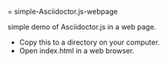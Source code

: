 = simple-Asciidoctor.js-webpage

simple demo of Asciidoctor.js in a web page.

* Copy this to a directory on your computer. 
* Open index.html in a web browser.
